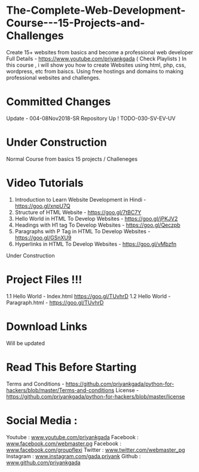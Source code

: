 # The-Complete-Web-Development-Course---15-Projects-and-Challenges
Create 15+ websites from basics and become a professional web developer 
Full Details - https://www.youtube.com/priyankgada ( Check Playlists ) 
In this course , i will show you how to create Websites using html, php, css, wordpress, etc from baiscs. Using free hostings and domains to making professional websites and challenges.

# Committed Changes

Update - 004-08Nov2018-SR
Repository Up !
TODO-030-SV-EV-UV

# Under Construction

Normal Course from basics
15 projects / Challeneges

# Video Tutorials

1. Introduction to Learn Website Development in Hindi - https://goo.gl/xnpU7Q
2. Structure of HTML Website - https://goo.gl/7tBC7Y
3. Hello World in HTML To Develop Websites - https://goo.gl/jPKJV2
4. Headings with H1 tag To Develop Websites - https://goo.gl/Qeczpb
5. Paragraphs with P Tag in HTML To Develop Websites - https://goo.gl/GSnXU9
6. Hyperlinks in HTML To Develop Websites - https://goo.gl/vMbzfn

Under Construction 

# Project Files !!!

1.1 Hello World - Index.html https://goo.gl/TUvhrD
1.2 Hello World - Paragraph.html - https://goo.gl/TUvhrD


# Download Links

Will be updated


# Read This Before Starting

Terms and Conditions - https://github.com/priyankgada/python-for-hackers/blob/master/Terms-and-conditions
License - https://github.com/priyankgada/python-for-hackers/blob/master/license

# Social Media :

Youtube : www.youtube.com/priyankgada
Facebook : www.facebook.com/webmaster.pg
Facebook : www.facebook.com/groupflexi
Twitter : www.twitter.com/webmaster_pg
Instagram : www.instagram.com/gada.priyank
Github : www.github.com/priyankgada
